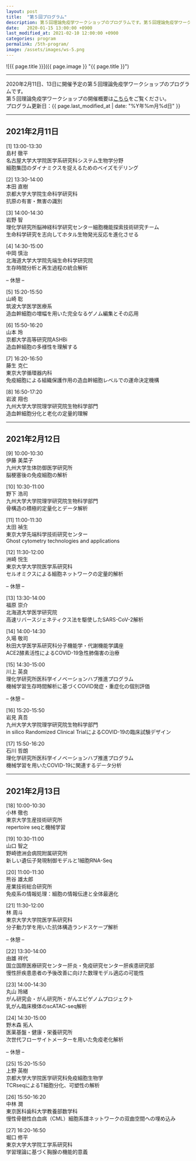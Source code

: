 ```yaml
---
layout: post
title:  "第５回プログラム"
description: 第５回理論免疫学ワークショップのプログラムです。第５回理論免疫学ワークショップの各講演の時間・講演者・講演タイトルを掲載しています。
date:   2020-01-15 13:00:00 +0900
last_modified_at: 2021-02-10 12:00:00 +0900
categories: program
permalink: /5th-program/
image: /assets/images/ws-5.png
---
```


![{{ page.title }}]({{ page.image }} "{{ page.title }}")

---

2020年2月11日、13日に開催予定の第５回理論免疫学ワークショップのプログラムです。  
第５回理論免疫学ワークショップの開催概要は[こちら](/5th-workshop)をご覧ください。  
プログラム更新日：{{ page.last_modified_at | date: "%Y年%m月%d日" }}

---

## 2021年2月11日

[1] 13:00-13:30  
島村 徹平  
名古屋大学大学院医学系研究科システム生物学分野  
細胞集団のダイナミクスを捉えるためのベイズモデリング

[2] 13:30-14:00  
本田 直樹  
京都大学大学院生命科学研究科  
抗原の有害・無害の識別

[3] 14:00-14:30  
岩野 智  
理化学研究所脳神経科学研究センター細胞機能探索技術研究チーム  
生命科学研究を志向してホタル生物発光反応を進化させる

[4] 14:30-15:00  
中岡 慎治  
北海道大学大学院先端生命科学研究院  
生存時間分析と再生過程の統合解析

– 休憩 –

[5] 15:20-15:50  
山崎 聡  
筑波大学医学医療系　  
造血幹細胞の増幅を用いた完全なるゲノム編集とその応用

[6] 15:50-16:20  
山本 玲  
京都大学高等研究院ASHBi  
造血幹細胞の多様性を理解する

[7] 16:20-16:50  
藤生 克仁  
東京大学循環器内科  
免疫細胞による組織保護作用の造血幹細胞レベルでの運命決定機構

[8] 16:50-17:20  
岩波 翔也  
九州大学大学院理学研究院生物科学部門  
造血幹細胞分化と老化の定量的理解


---

## 2021年2月12日

[9] 10:00-10:30  
伊藤 美菜子  
九州大学生体防御医学研究所  
脳梗塞後の免疫細胞の解析

[10] 10:30-11:00  
野下 浩司  
九州大学大学院理学研究院生物科学部門  
骨構造の積極的定量化とデータ解析

[11] 11:00-11:30  
太田 禎生  
東京大学先端科学技術研究センター  
Ghost cytometry technologies and applications

[12] 11:30-12:00  
洲崎 悦生  
東京大学大学院医学系研究科  
セルオミクスによる細胞ネットワークの定量的解析

– 休憩 –

[13] 13:30-14:00  
福原 崇介  
北海道大学医学研究院  
高速リバースジェネティクス法を駆使したSARS-CoV-2解析

[14] 14:00-14:30  
久場 敬司  
秋田大学医学系研究科分子機能学・代謝機能学講座  
ACE2酵素活性によるCOVID-19急性肺傷害の治療

[15] 14:30-15:00  
川上 英良  
理化学研究所医科学イノベーションハブ推進プログラム  
機械学習生存時間解析に基づくCOVID発症・重症化の個別評価

– 休憩 –

[16] 15:20-15:50  
岩見 真吾  
九州大学大学院理学研究院生物科学部門  
in silico Randomized Clinical TrialによるCOVID-19の臨床試験デザイン

[17] 15:50-16:20  
石川 哲朗  
理化学研究所医科学イノベーションハブ推進プログラム  
機械学習を用いたCOVID-19に関連するデータ分析

---

## 2021年2月13日

[18] 10:00-10:30  
小林 徹也  
東京大学生産技術研究所  
repertoire seqと機械学習

[19] 10:30-11:00  
山口 智之  
野崎徳洲会病院附属研究所  
新しい遺伝子発現制御モデルと1細胞RNA-Seq

[20] 11:00-11:30  
熊谷 雄太郎  
産業技術総合研究所  
免疫系の情報処理：細胞の情報伝達と全体最適化

[21] 11:30-12:00  
林 周斗  
東京大学大学院医学系研究科  
分子動力学を用いた抗体構造ランドスケープ解析

– 休憩 –

[22] 13:30-14:00  
由雄 祥代  
国立国際医療研究センター肝炎・免疫研究センター肝疾患研究部  
慢性肝疾患患者の予後改善に向けた数理モデル適応の可能性

[23] 14:00-14:30  
丸山 玲緒  
がん研究会・がん研究所・がんエピゲノムプロジェクト  
乳がん臨床検体のscATAC-seq解析

[24] 14:30-15:00  
野木森 拓人  
医薬基盤・健康・栄養研究所  
次世代フローサイトメーターを用いた免疫老化解析

– 休憩 –

[25] 15:20-15:50  
上野 英樹  
京都大学大学院医学研究科免疫細胞生物学  
TCRseqによるT細胞分化、可塑性の解析

[26] 15:50-16:20  
中林 潤  
東京医科歯科大学教養部数学科  
慢性骨髄性白血病（CML）細胞系譜ネットワークの双曲空間への埋め込み

[27] 16:20-16:50  
堀口 修平  
東京大学大学院工学系研究科  
学習理論に基づく胸腺の機能的意義
